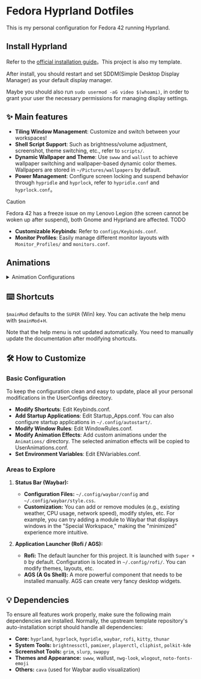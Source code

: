 # Fedora Hyprland Dotfiles

This is my personal configuration for Fedora 42 running Hyprland.

## Install Hyprland

Refer to the [official installation guide](https://github.com/JaKooLit/Fedora-Hyprland)。This project is also my template.

After install, you should restart and set SDDM(Simple Desktop Display Manager) as your default display manager.

Maybe you should also run `sudo usermod -aG video $(whoami)`, in order to grant your user the necessary permissions for managing display settings.

## ✨ Main features

- **Tiling Window Management**: Customize and switch between your workspaces!
- **Shell Script Support**: Such as brightness/volume adjustment, screenshot, theme switching, etc., refer to `scripts/`.
- **Dynamic Wallpaper and Theme**: Use `swww` and `wallust` to achieve wallpaper switching and wallpaper-based dynamic color themes. Wallpapers are stored in `~/Pictures/wallpapers` by default.
- **Power Management**: Configure screen locking and suspend behavior through `hypridle` and `hyprlock`, refer to `hypridle.conf` and `hyprlock.conf`。

> [!CAUTION]
> Fedora 42 has a freeze issue on my Lenovo Legion (the screen cannot be woken up after suspend), both Gnome and Hyprland are affected. TODO

- **Customizable Keybinds**: Refer to `configs/Keybinds.conf`.
- **Monitor Profiles**: Easily manage different monitor layouts with `Monitor_Profiles/` and `monitors.conf`.

## Animations

<details>
<summary>Animation Configurations</summary>

1. **`00-default.conf`** & **`Mahaveer - me-2.conf`**
   These two configuration files define basic sliding animation styles.
   * **Definition**: Core bezier curves include `wind`, `winIn`, `winOut`, providing quick startup and gentle ending animation rhythms.
   * **Differences & Effects**:
      * Core animations like `windows`, `windowsIn`, `windowsOut`, `windowsMove`, `workspaces` all use slide style.
      * `borderangle` animation is set to loop for continuous visual effects like rainbow borders.
      * Both configurations are nearly identical, providing smooth, classic, and efficient sliding experience.

2. **`01-default - v2.conf`**
   This is the legacy default configuration with more elastic and playful style.
   * **Definition**: Introduces bezier curves like `bounce` and `slow`.
   * **Differences & Effects**:
      * Window animations (`windowsIn`, `windowsOut`) use popin style combined with bounce curves, creating bouncy, non-linear visual effects.
      * Workspace switching (`workspaces`) retains wind curves, making overall animations lively.

3. **`03- Disable Animation.conf`**
   Minimal configuration for disabling all animations.
   * **Definition**: `animations { enabled = no }`.
   * **Effect**: Completely disables Hyprland's animation system for maximum performance and direct visual feedback.

4. **`END-4.conf`**
   Modern animation set from end-4/dots-hyprland, inspired by Material Design 3.
   * **Definition**: Extensively uses `md3_decel` (deceleration) and `md3_accel` (acceleration) bezier curves.
   * **Differences & Effects**:
      * Window animations use popin 60%, providing clean popup effects with 60% initial scaling.
      * Layers and workspaces use slide effects.
      * Special workspaces use slidevert (vertical sliding).
      * Overall style is refined, modern, with physical metaphors.

5. **`HYDE - Vertical.conf`**
   This configuration emphasizes vertical direction animations.
   * **Definition**: Uses curves like `fluent_decel` (fluent deceleration).
   * **Differences & Effects**:
      * Most notable feature is workspace switching (`workspaces`) using slidefadevert 30% style - vertical sliding with 30% fade in/out effects.
      * Window animations use popin 60%.

6. **`HYDE - minimal-1.conf`** & **`ML4W - high.conf`** & **`ML4W - dynamic.conf`**
   These three configurations can be grouped together, all featuring fast, direct sliding styles.
   * **Definition**: All based on `wind`, `winIn`, `winOut` bezier curve sets.
   * **Differences & Effects**:
      * Almost all animations are set to slide, fast speed, no extra decorations.
      * `dynamic.conf` sets borderangle to loop, making border colors rotate continuously.
      * `high.conf` and `minimal-1.conf` set borderangle to once, playing only when triggered.

7. **`HYDE - minimal-2.conf`**
   Minimalist unified style configuration.
   * **Definition**: Only defines and uses one bezier curve named `quart`.
   * **Differences & Effects**: All animations (windows, borders, fades, workspaces) use exactly the same animation curves and speed, achieving high visual unity but might seem monotonous.

8. **`HYDE - optimized.conf`**
   A finely tuned complex animation set.
   * **Definition**: Defines numerous bezier curves like `overshot`, `crazyshot`, `OutBack`.
   * **Differences & Effects**:
      * This is a hybrid style configuration with different animations for different operations. For example, window entrance (`windowsIn`) uses slide, while window closing (`windowsOut`) uses easeOutCirc.
      * Aims to provide highly optimized and responsive "tactile" feel through complex curve combinations while maintaining animation richness.

9. **`ML4W - classic.conf`** & **`ML4W - standard.conf`**
   These two configuration files are almost identical, defining classic "jelly" or "bounce" effects.
   * **Definition**: Uses `myBezier` curves, with `windowsOut` set to popin 80%.
   * **Differences & Effects**: Window animations have slight elasticity or "bounce" feel rather than simple linear motion, presenting a retro dynamic effect.

10. **`ML4W - fast.conf`**
    Can be seen as a fast-paced version of END-4.conf.
    * **Definition**: Also uses Material Design style curves like `md3_decel`.
    * **Differences & Effects**: Window animations are fast popin, workspace switching is fast slide, overall animation duration is shorter, feeling more aggressive.

11. **`ML4W - moving.conf`**
    This configuration aims to create strong "movement sense" and "inertia".
    * **Definition**: Uses curves like `overshot` and `smoothIn/smoothOut`.
    * **Differences & Effects**:
       * Window animations (`windows`) use overshot style slide, sliding past target position then bouncing back.
       * Window movement (`windowsMove`) has obvious ease-in effects, simulating physical inertia.

12. **`Mahaveer - me-1.conf`**
    A personalized configuration integrating multiple styles.
    * **Definition**: Defines numerous bezier curves but mainly enables wind series sliding animations.
    * **Differences & Effects**:
       * Core window animations are similar to HYDE - minimal-1.conf, featuring fast sliding.
       * But it also borrows layer (`layers`) and special workspace (`specialWorkspace`) animation definitions from END-4.conf.
       * This is a hybrid combining fast sliding with modern layer animations.

13. **`macos-style.conf`**
    Similar to macOS effects like Genie Effect (scale folding), fade out, smooth sliding, etc.

</details>

## ⌨️ Shortcuts

`$mainMod` defaults to the `SUPER` (Win) key. You can activate the help menu with `$mainMod`+`H`.

Note that the help menu is not updated automatically. You need to manually update the documentation after modifying shortcuts.

## 🛠️ How to Customize

### Basic Configuration

To keep the configuration clean and easy to update, place all your personal modifications in the UserConfigs directory.

- **Modify Shortcuts**: Edit Keybinds.conf.
- **Add Startup Applications**: Edit Startup_Apps.conf. You can also configure startup applications in `~/.config/autostart/`.
- **Modify Window Rules**: Edit WindowRules.conf.
- **Modify Animation Effects**: Add custom animations under the `Animations/` directory. The selected animation effects will be copied to UserAnimations.conf.
- **Set Environment Variables**: Edit ENVariables.conf.

### Areas to Explore

1.  **Status Bar (Waybar):**
    - **Configuration Files:** `~/.config/waybar/config` and `~/.config/waybar/style.css`.
    - **Customization:** You can add or remove modules (e.g., existing weather, CPU usage, network speed), modify styles, etc. For example, you can try adding a module to Waybar that displays windows in the "Special Workspace," making the "minimized" experience more intuitive.

2.  **Application Launcher (Rofi / AGS):**
    - **Rofi:** The default launcher for this project. It is launched with `Super + D` by default. Configuration is located in `~/.config/rofi/`. You can modify themes, layouts, etc.
    - **AGS (A Gs Shell):** A more powerful component that needs to be installed manually. AGS can create very fancy desktop widgets.

## 💡 Dependencies

To ensure all features work properly, make sure the following main dependencies are installed. Normally, the upstream template repository's auto-installation script should handle all dependencies:

- **Core:** `hyprland`, `hyprlock`, `hypridle`, `waybar`, `rofi`, `kitty`, `thunar`
- **System Tools:** `brightnessctl`, `pamixer`, `playerctl`, `cliphist`, `polkit-kde`
- **Screenshot Tools:** `grim`, `slurp`, `swappy`
- **Themes and Appearance:** `swww`, wallust, `nwg-look`, `wlogout`, `noto-fonts-emoji`
- **Others:** `cava` (used for Waybar audio visualization)